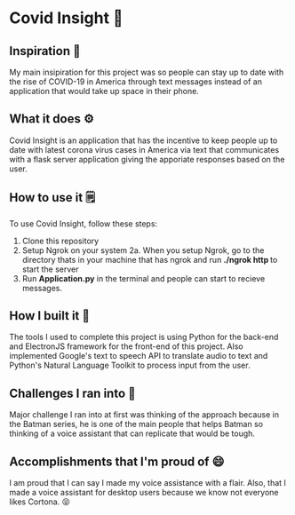 # Covid Insight 🦠

## Inspiration 🤔
My main insipiration for this project was so people can stay up to date with the rise of COVID-19 in America through text messages instead of an application that would take up space in their phone. 

## What it does ⚙️
Covid Insight is an application that has the incentive to keep people up to date with latest corona virus cases in America via text that communicates with a flask server application giving the apporiate responses based on the user.

## How to use it 🗒️
To use Covid Insight, follow these steps:
  1. Clone this repository
  2. Setup Ngrok on your system
    2a. When you setup Ngrok, go to the directory thats in your machine that has ngrok and run **./ngrok http <port forward number>** to start the server
  2. Run **Application.py** in the terminal and people can start to recieve messages.

## How I built it 🔨
The tools I used to complete this project is using Python for the back-end and ElectronJS framework for the front-end of this project. Also implemented Google's text to speech API to translate audio to text and Python's Natural Language Toolkit to process input from the user.

## Challenges I ran into 🚧
Major challenge I ran into at first was thinking of the approach because in the Batman series, he is one of the main people that helps Batman so thinking of a voice assistant that can replicate that would be tough.

## Accomplishments that I'm proud of 😄
I am proud that I can say I made my voice assistance with a flair. Also, that I made a voice assistant for desktop users because we know not everyone likes Cortona. 😝
